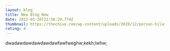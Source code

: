 ```yaml
---
layout: blog
title: New Blog Now
date: 2022-05-26T22:58:29.774Z
thumbnail: https://thechive.com/wp-content/uploads/2019/12/person-hilariously-photoshops-animals-onto-random-things-xx-photos-25.jpg?attachment_cache_bust=3136487&quality=85&strip=info&w=400
rating: 4
---
```

dwadawdawdawdawdawfawfweghw;kekh;lwhw;
